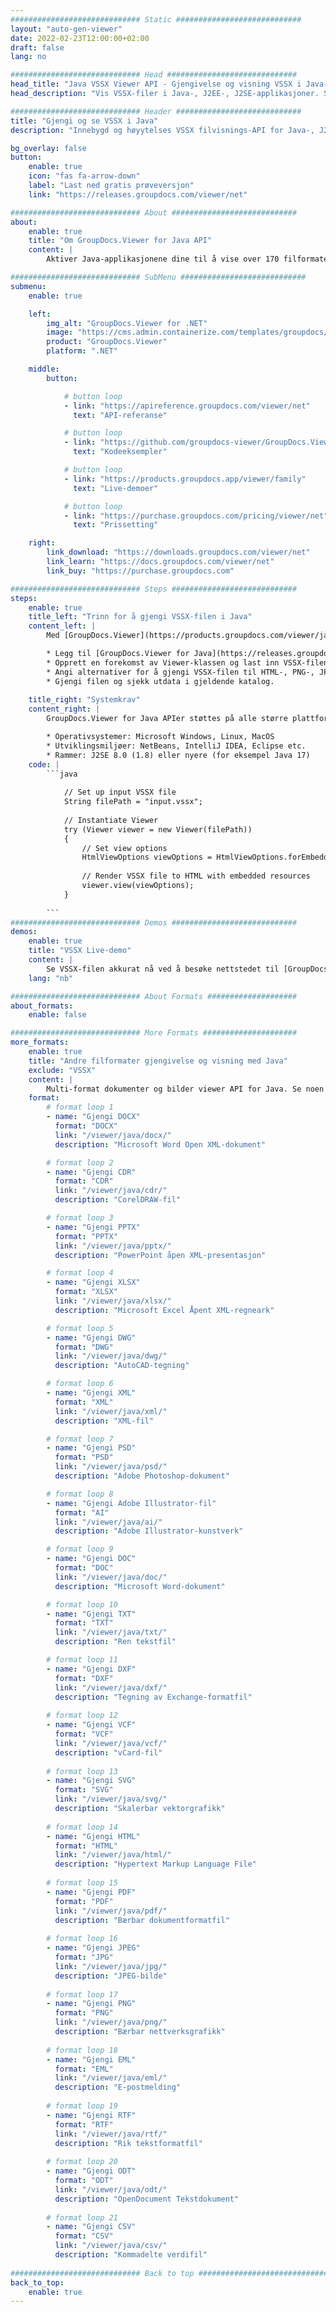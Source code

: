 ```yaml
---
############################# Static ############################
layout: "auto-gen-viewer"
date: 2022-02-23T12:00:00+02:00
draft: false
lang: no

############################# Head #############################
head_title: "Java VSSX Viewer API - Gjengivelse og visning VSSX i Java-apper"
head_description: "Vis VSSX-filer i Java-, J2EE-, J2SE-applikasjoner. Støtter visning av 170+ dokument- og bildefilformater i HTML-, PDF- eller bildemodus med avanserte funksjoner for å administrere alternativer for dokumentvisning."

############################# Header ############################
title: "Gjengi og se VSSX i Java" 
description: "Innebygd og høyytelses VSSX filvisnings-API for Java-, J2EE- og J2SE-baserte applikasjoner, som støtter et bredt spekter av tilleggsfunksjoner for å tilpasse utseendet til utdatadokumentformatet." 

bg_overlay: false
button:
    enable: true
    icon: "fas fa-arrow-down"
    label: "Last ned gratis prøveversjon"
    link: "https://releases.groupdocs.com/viewer/net"

############################# About ############################
about:
    enable: true
    title: "Om GroupDocs.Viewer for Java API" 
    content: |
        Aktiver Java-applikasjonene dine til å vise over 170 filformater i HTML-, PDF- eller bildemodus ved å bruke GroupDocs.Viewer for Java API-er uten ekstra programvare installert; som Microsoft Office, Apache Open Office, Adobe Acrobat Reader osv. Utviklere kan enkelt se alle populære bilder og dokumenttyper inkludert Microsoft Office, OpenDocument, HTML, PDF, Arkiv, Diagrammer, Photoshop, AutoCAD og programmeringsspråkformater inne i Java-applikasjonene med rask gjengivelse av høyeste kvalitet.

############################# SubMenu ############################
submenu:
    enable: true

    left:
        img_alt: "GroupDocs.Viewer for .NET"
        image: "https://cms.admin.containerize.com/templates/groupdocs/images/product-logos/90x90-noborder/groupdocs-viewer-net.png"
        product: "GroupDocs.Viewer"
        platform: ".NET"

    middle:
        button:

            # button loop
            - link: "https://apireference.groupdocs.com/viewer/net"
              text: "API-referanse"

            # button loop
            - link: "https://github.com/groupdocs-viewer/GroupDocs.Viewer-for-.NET"
              text: "Kodeeksempler"

            # button loop
            - link: "https://products.groupdocs.app/viewer/family"
              text: "Live-demoer"

            # button loop
            - link: "https://purchase.groupdocs.com/pricing/viewer/net"
              text: "Prissetting"

    right:
        link_download: "https://downloads.groupdocs.com/viewer/net"
        link_learn: "https://docs.groupdocs.com/viewer/net"
        link_buy: "https://purchase.groupdocs.com"

############################# Steps ############################
steps:
    enable: true
    title_left: "Trinn for å gjengi VSSX-filen i Java" 
    content_left: |
        Med [GroupDocs.Viewer](https://products.groupdocs.com/viewer/java/) kan du gjengi VSSX til HTML, JPEG, PNG eller PDF i noen få trinn.

        * Legg til [GroupDocs.Viewer for Java](https://releases.groupdocs.com/viewer/java/) som en avhengighet til prosjektet ditt. 
        * Opprett en forekomst av Viewer-klassen og last inn VSSX-filen med full bane. 
        * Angi alternativer for å gjengi VSSX-filen til HTML-, PNG-, JPEG- eller PDF-format. 
        * Gjengi filen og sjekk utdata i gjeldende katalog. 
        
    title_right: "Systemkrav" 
    content_right: |
        GroupDocs.Viewer for Java APIer støttes på alle større plattformer og operativsystemer. Før du utfører koden nedenfor, sørg for at du har følgende forutsetninger installert på systemet ditt.

        * Operativsystemer: Microsoft Windows, Linux, MacOS 
        * Utviklingsmiljøer: NetBeans, IntelliJ IDEA, Eclipse etc. 
        * Rammer: J2SE 8.0 (1.8) eller nyere (for eksempel Java 17) 
    code: |
        ```java
                        
            // Set up input VSSX file
            String filePath = "input.vssx";
        
            // Instantiate Viewer
            try (Viewer viewer = new Viewer(filePath))
            {
            	// Set view options 
            	HtmlViewOptions viewOptions = HtmlViewOptions.forEmbeddedResources();
                    
            	// Render VSSX file to HTML with embedded resources
            	viewer.view(viewOptions);
            }
             
        ```
############################# Demos ############################
demos:
    enable: true
    title: "VSSX Live-demo"
    content: |
        Se VSSX-filen akkurat nå ved å besøke nettstedet til [GroupDocs.Viewer Online Apps](https://products.groupdocs.app/viewer/vssx).
    lang: "nb"

############################# About Formats ####################
about_formats:
    enable: false

############################# More Formats #####################
more_formats:
    enable: true
    title: "Andre filformater gjengivelse og visning med Java"
    exclude: "VSSX"
    content: |
        Multi-format dokumenter og bilder viewer API for Java. Se noen av de populære filformatene nedenfor uten eksterne seere.
    format: 
        # format loop 1
        - name: "Gjengi DOCX"
          format: "DOCX"
          link: "/viewer/java/docx/"
          description: "Microsoft Word Open XML-dokument" 

        # format loop 2
        - name: "Gjengi CDR" 
          format: "CDR"
          link: "/viewer/java/cdr/"
          description: "CorelDRAW-fil" 

        # format loop 3
        - name: "Gjengi PPTX"
          format: "PPTX"
          link: "/viewer/java/pptx/"
          description: "PowerPoint åpen XML-presentasjon" 

        # format loop 4
        - name: "Gjengi XLSX"
          format: "XLSX"
          link: "/viewer/java/xlsx/"
          description: "Microsoft Excel Åpent XML-regneark" 

        # format loop 5
        - name: "Gjengi DWG"
          format: "DWG"
          link: "/viewer/java/dwg/"
          description: "AutoCAD-tegning"

        # format loop 6
        - name: "Gjengi XML"
          format: "XML"
          link: "/viewer/java/xml/"
          description: "XML-fil"

        # format loop 7
        - name: "Gjengi PSD"
          format: "PSD"
          link: "/viewer/java/psd/"
          description: "Adobe Photoshop-dokument"

        # format loop 8
        - name: "Gjengi Adobe Illustrator-fil"
          format: "AI"
          link: "/viewer/java/ai/"
          description: "Adobe Illustrator-kunstverk"

        # format loop 9
        - name: "Gjengi DOC"
          format: "DOC"
          link: "/viewer/java/doc/"
          description: "Microsoft Word-dokument" 

        # format loop 10
        - name: "Gjengi TXT" 
          format: "TXT"
          link: "/viewer/java/txt/"
          description: "Ren tekstfil" 

        # format loop 11
        - name: "Gjengi DXF" 
          format: "DXF"
          link: "/viewer/java/dxf/"
          description: "Tegning av Exchange-formatfil"  
          
        # format loop 12
        - name: "Gjengi VCF"
          format: "VCF"
          link: "/viewer/java/vcf/"
          description: "vCard-fil"  
              
        # format loop 13
        - name: "Gjengi SVG"
          format: "SVG"
          link: "/viewer/java/svg/"
          description: "Skalerbar vektorgrafikk" 
          
        # format loop 14
        - name: "Gjengi HTML"
          format: "HTML"
          link: "/viewer/java/html/"
          description: "Hypertext Markup Language File" 
          
        # format loop 15
        - name: "Gjengi PDF"
          format: "PDF"
          link: "/viewer/java/pdf/"
          description: "Bærbar dokumentformatfil"
          
        # format loop 16
        - name: "Gjengi JPEG"
          format: "JPG"
          link: "/viewer/java/jpg/"
          description: "JPEG-bilde"
          
        # format loop 17
        - name: "Gjengi PNG"
          format: "PNG"
          link: "/viewer/java/png/"
          description: "Bærbar nettverksgrafikk" 
          
        # format loop 18
        - name: "Gjengi EML"
          format: "EML"
          link: "/viewer/java/eml/"
          description: "E-postmelding" 
          
        # format loop 19
        - name: "Gjengi RTF"
          format: "RTF"
          link: "/viewer/java/rtf/"
          description: "Rik tekstformatfil" 
          
        # format loop 20
        - name: "Gjengi ODT"
          format: "ODT"
          link: "/viewer/java/odt/"
          description: "OpenDocument Tekstdokument" 
          
        # format loop 21
        - name: "Gjengi CSV"
          format: "CSV"
          link: "/viewer/java/csv/"
          description: "Kommadelte verdifil" 
          
############################# Back to top ###############################
back_to_top:
    enable: true
---
```

